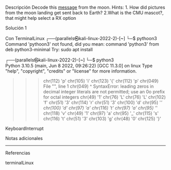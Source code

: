 Descripción
Decode this [message](https://jupiter.challenges.picoctf.org/static/fc1edf07742e98a480c6aff7d2546107/message.wav) from the moon.
Hints:
1.⁠ ⁠How did pictures from the moon landing get sent back to Earth?
2.What is the CMU mascot?, that might help select a RX option

Solución 1

Con TerminalLinux
                                                                             ┌──(parallels㉿kali-linux-2022-2)-[~]
└─$ pythoon3               
Command 'pythoon3' not found, did you mean:
  command 'python3' from deb python3-minimal
Try: sudo apt install <deb name>
                                                                             
┌──(parallels㉿kali-linux-2022-2)-[~]
└─$ python3                
Python 3.10.5 (main, Jun  8 2022, 09:26:22) [GCC 11.3.0] on linux
Type "help", "copyright", "credits" or "license" for more information.
>>> chr(112)
'p'
>>> chr(105)
'i'
>>> chr(123)
'{'
>>> chr(112)
'p'
>>> chr(049)
  File "<stdin>", line 1
    chr(049)
        ^
SyntaxError: leading zeros in decimal integer literals are not permitted; use an 0o prefix for octal integers
>>> chr(49)
'1'
>>> chr(76)
'L'
>>> chr(76)
'L'
>>> chr(102)
'f'
>>> chr(51)
'3'
>>> chr(114)
'r'
>>> chr(51)
'3'
>>> chr(100)
'd'
>>> chr(95)
'_'
>>> chr(100)
'd'
>>> chr(97)
'a'
>>> chr(116)
't'
>>> chr(97)
'a'
>>> chr(95)
'_'
>>> chr(118)
'v'
>>> chr(49)
'1'
>>> chr(97)
'a'
>>> chr(95)
'_'
>>> chr(115)
's'
>>> chr(116)
't'
>>> chr(51)
'3'
>>> chr(103)
'g'
>>> chr(48)
'0'
>>> chr(125)
'}'
>>> 
KeyboardInterrupt
>>> 



Notas adicionales

--------------------


Referencias

terminalLinux
